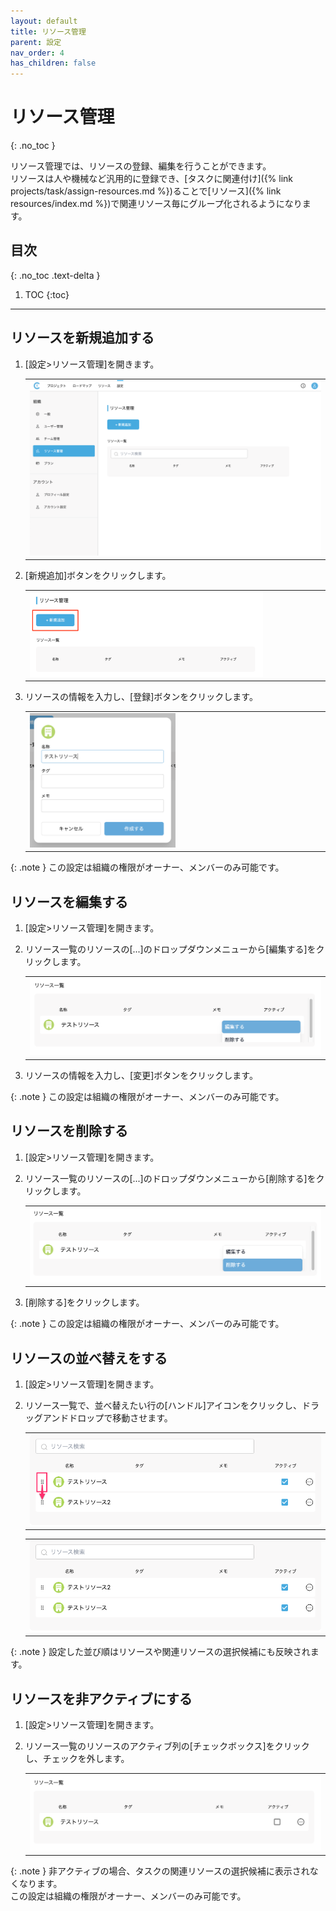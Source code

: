 ```yaml
---
layout: default
title: リソース管理
parent: 設定
nav_order: 4
has_children: false
---
```


# リソース管理
{: .no_toc }

リソース管理では、リソースの登録、編集を行うことができます。  
リソースは人や機械など汎用的に登録でき、[タスクに関連付け]({% link projects/task/assign-resources.md %})ることで[リソース]({% link resources/index.md %})で関連リソース毎にグループ化されるようになります。

## 目次
{: .no_toc .text-delta }

1. TOC
{:toc}

---

## リソースを新規追加する

1. [設定>リソース管理]を開きます。

   <table><tr><td>
   <img src="/assets/images/settings/resources.png" width="100%">
   </td></tr></table>

2. [新規追加]ボタンをクリックします。

   <table><tr><td>
   <img src="/assets/images/settings/resources/1.png" width="80%">
   </td></tr></table>

3. リソースの情報を入力し、[登録]ボタンをクリックします。

   <table><tr><td>
   <img src="/assets/images/settings/resources/2.png" width="50%">
   </td></tr></table>

{: .note }
この設定は組織の権限がオーナー、メンバーのみ可能です。

## リソースを編集する

1. [設定>リソース管理]を開きます。
2. リソース一覧のリソースの[...]のドロップダウンメニューから[編集する]をクリックします。

   <table><tr><td>
   <img src="/assets/images/settings/resources/3.png" width="100%">
   </td></tr></table>

3. リソースの情報を入力し、[変更]ボタンをクリックします。

{: .note }
この設定は組織の権限がオーナー、メンバーのみ可能です。

## リソースを削除する

1. [設定>リソース管理]を開きます。
2. リソース一覧のリソースの[...]のドロップダウンメニューから[削除する]をクリックします。

   <table><tr><td>
   <img src="/assets/images/settings/resources/4.png" width="100%">
   </td></tr></table>

3. [削除する]をクリックします。

{: .note }
この設定は組織の権限がオーナー、メンバーのみ可能です。

## リソースの並べ替えをする

1. [設定>リソース管理]を開きます。
2. リソース一覧で、並べ替えたい行の[ハンドル]アイコンをクリックし、ドラッグアンドドロップで移動させます。

   <table><tr><td>
   <img src="/assets/images/settings/resources/5.png" width="100%">
   </td></tr></table>

   <table><tr><td>
   <img src="/assets/images/settings/resources/6.png" width="100%">
   </td></tr></table>

{: .note }
設定した並び順はリソースや関連リソースの選択候補にも反映されます。

## リソースを非アクティブにする

1. [設定>リソース管理]を開きます。
2. リソース一覧のリソースのアクティブ列の[チェックボックス]をクリックし、チェックを外します。

   <table><tr><td>
   <img src="/assets/images/settings/resources/7.png" width="100%">
   </td></tr></table>

{: .note }
非アクティブの場合、タスクの関連リソースの選択候補に表示されなくなります。  
この設定は組織の権限がオーナー、メンバーのみ可能です。